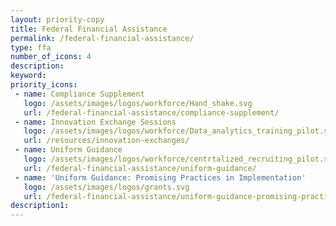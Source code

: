 ```yaml
---
layout: priority-copy
title: Federal Financial Assistance
permalink: /federal-financial-assistance/
type: ffa
number_of_icons: 4
description: 
keyword: 
priority_icons: 
 - name: Compliance Supplement
   logo: /assets/images/logos/workforce/Hand_shake.svg
   url: /federal-financial-assistance/compliance-supplement/
 - name: Innovation Exchange Sessions
   logo: /assets/images/logos/workforce/Data_analytics_training_pilot.svg
   url: /resources/innovation-exchanges/
 - name: Uniform Guidance
   logo: /assets/images/logos/workforce/centrtalized_recruiting_pilot.svg
   url: /federal-financial-assistance/uniform-guidance/
 - name: 'Uniform Guidance: Promising Practices in Implementation'
   logo: /assets/images/logos/grants.svg
   url: /federal-financial-assistance/uniform-guidance-promising-practices-in-implementation/
description1:
---
```




